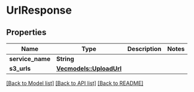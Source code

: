 # UrlResponse

## Properties

Name | Type | Description | Notes
------------ | ------------- | ------------- | -------------
**service_name** | **String** |  | 
**s3_urls** | [**Vec<models::UploadUrl>**](UploadURL.md) |  | 

[[Back to Model list]](../README.md#documentation-for-models) [[Back to API list]](../README.md#documentation-for-api-endpoints) [[Back to README]](../README.md)


